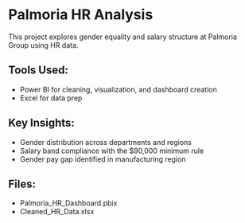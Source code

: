 # Palmoria HR Analysis

This project explores gender equality and salary structure at Palmoria Group using HR data.

## Tools Used:
- Power BI for cleaning, visualization, and dashboard creation
- Excel for data prep

## Key Insights:
- Gender distribution across departments and regions
- Salary band compliance with the $90,000 minimum rule
- Gender pay gap identified in manufacturing region

## Files:
- Palmoria_HR_Dashboard.pbix
- Cleaned_HR_Data.xlsx
